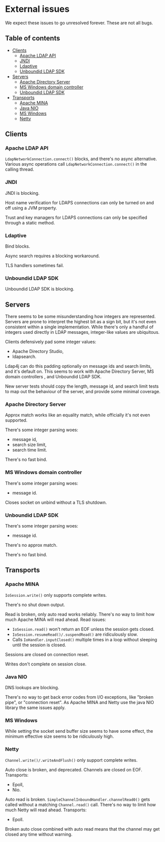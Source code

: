 # External issues

We expect these issues to go unresolved forever.
These are not all bugs.

## Table of contents

- [Clients](#clients)
  - [Apache LDAP API](#apache-ldap-api)
  - [JNDI](#jndi)
  - [Ldaptive](#ldaptive)
  - [Unboundid LDAP SDK](#unboundid-ldap-sdk)
- [Servers](#servers)
  - [Apache Directory Server](#apache-directory-server)
  - [MS Windows domain controller](#ms-windows-domain-controller)
  - [Unboundid LDAP SDK](#unboundid-ldap-sdk-1)
- [Transports](#transports)
  - [Apache MINA](#apache-mina)
  - [Java NIO](#java-nio)
  - [MS Windows](#ms-windows)
  - [Netty](#netty)

## Clients

### Apache LDAP API

`LdapNetworkConnection.connect()` blocks, and there's no async alternative.
Various async operations call `LdapNetworkConnection.connect()` in the calling thread.

### JNDI

JNDI is blocking.

Host name verification for LDAPS connections can only be turned on and off using a JVM property.

Trust and key managers for LDAPS connections can only be specified through a static method.

### Ldaptive

Bind blocks.

Async search requires a blocking workaround.

TLS handlers sometimes fail.

### Unboundid LDAP SDK

Unboundid LDAP SDK is blocking.

## Servers

There seems to be some misunderstanding how integers are represented.
Servers are prone to interpret the highest bit as a sign bit,
but it's not even consistent within a single implementation.
While there's only a handful of integers used directly in LDAP messages, integer-like values are ubiquitous.

Clients defensively pad some integer values:
- Apache Directory Studio,
- ldapsearch.

Ldap4j can do this padding optionally on message ids and search limits, and it's default on.
This seems to work with Apache Directory Server, MS domain controllers , and Unboundid LDAP SDK.

New server tests should copy the length, message id, and search limit tests to map out the behaviour of the server,
and provide some minimal coverage.

### Apache Directory Server

Approx match works like an equality match, while officially it's not even supported.

There's some integer parsing woes:
- message id,
- search size limit,
- search time limit.

There's no fast bind.

### MS Windows domain controller

There's some integer parsing woes:
- message id.

Closes socket on unbind without a TLS shutdown.

### Unboundid LDAP SDK

There's some integer parsing woes:
- message id.

There's no approx match.

There's no fast bind.

## Transports

### Apache MINA

`IoSession.write()` only supports complete writes.

There's no shut down output.

Read is broken, only auto read works reliably.
There's no way to limit how much Apache MINA will read ahead.
Read issues:
- `IoSession.read()` won't return an EOF unless the session gets closed.
- `IoSession.resumeRead()/.suspendRead()` are ridiculously slow.
- Calls `IoHandler.inputClosed()` multiple times in a loop without sleeping until the session is closed.

Sessions are closed on connection reset.

Writes don't complete on session close.

### Java NIO

DNS lookups are blocking.

There's no way to get back error codes from I/O exceptions, like "broken pipe", or "connection reset".
As Apache MINA and Netty use the java NIO library the same issues apply.

### MS Windows

While setting the socket send buffer size seems to have some effect,
the minimum effective size seems to be ridiculously high.

### Netty

`Channel.write()/.writeAndFlush()` only support complete writes.

Auto close is broken, and deprecated.
Channels are closed on EOF.
Transports:
- Epoll,
- Nio.

Auto read is broken.
`SimpleChannelInboundHandler.channelRead0()` gets called without a matching `Channel.read()` call.
There's no way to limit how much Netty will read ahead.
Transports:
- Epoll.

Broken auto close combined with auto read means that the channel may get closed any time without warning.

